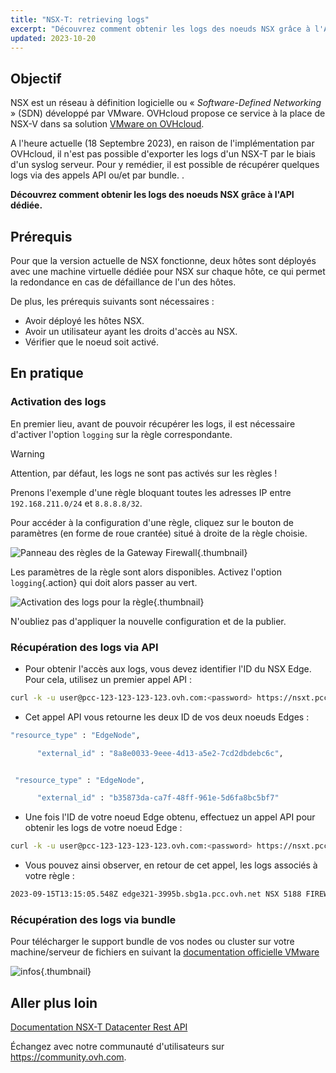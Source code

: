 ```yaml
---
title: "NSX-T: retrieving logs"
excerpt: "Découvrez comment obtenir les logs des noeuds NSX grâce à l'API dédiée et/ou Bundle"
updated: 2023-10-20
---
```


## Objectif

NSX est un réseau à définition logicielle ou « *Software-Defined Networking* » (SDN) développé par VMware. OVHcloud propose ce service à la place de NSX-V dans sa solution [VMware on OVHcloud](https://www.ovhcloud.com/fr/hosted-private-cloud/vmware/).

A l'heure actuelle (18 Septembre 2023), en raison de l'implémentation par OVHcloud, il n'est pas possible d'exporter les logs d'un NSX-T par le biais d'un syslog serveur. Pour y remédier, il est possible de récupérer quelques logs via des appels API ou/et par bundle.
.

**Découvrez comment obtenir les logs des noeuds NSX grâce à l'API dédiée.**

## Prérequis

Pour que la version actuelle de NSX fonctionne, deux hôtes sont déployés avec une machine virtuelle dédiée pour NSX sur chaque hôte, ce qui permet la redondance en cas de défaillance de l'un des hôtes.

De plus, les prérequis suivants sont nécessaires :

- Avoir déployé les hôtes NSX.
- Avoir un utilisateur ayant les droits d'accès au NSX.
- Vérifier que le noeud soit activé.

## En pratique

### Activation des logs

En premier lieu, avant de pouvoir récupérer les logs, il est nécessaire d'activer l'option `logging` sur la règle correspondante.

> [!warning]
> Attention, par défaut, les logs ne sont pas activés sur les règles !

Prenons l'exemple d'une règle bloquant toutes les adresses IP entre `192.168.211.0/24` et `8.8.8.8/32`.

Pour accéder à la configuration d'une règle, cliquez sur le bouton de paramètres (en forme de roue crantée) situé à droite de la règle choisie.

![Panneau des règles de la Gateway Firewall](01nsx-t_get_logs_by_api.png){.thumbnail}

Les paramètres de la règle sont alors disponibles. Activez l'option `logging`{.action} qui doit alors passer au vert.

![Activation des logs pour la règle](02nsx-t_get_logs_by_api.png){.thumbnail}

N'oubliez pas d'appliquer la nouvelle configuration et de la publier.

### Récupération des logs via API

- Pour obtenir l'accès aux logs, vous devez identifier l'ID du NSX Edge. Pour cela, utilisez un premier appel API :

```bash
curl -k -u user@pcc-123-123-123-123.ovh.com:<password> https://nsxt.pcc-123-123-123-123.ovh.com/api/v1/transport-nodes/
```

- Cet appel API vous retourne les deux ID de vos deux noeuds Edges :

```bash
"resource_type" : "EdgeNode",

      "external_id" : "8a8e0033-9eee-4d13-a5e2-7cd2dbdebc6c",


 "resource_type" : "EdgeNode",

      "external_id" : "b35873da-ca7f-48ff-961e-5d6fa8bc5bf7"
```

- Une fois l'ID de votre noeud Edge obtenu, effectuez un appel API pour obtenir les logs de votre noeud Edge :

```bash
curl -k -u user@pcc-123-123-123-123.ovh.com:<password> https://nsxt.pcc-123-123-123-123.ovh.com/api/v1/transport-nodes/8a8e0033-9eee-4d13-a5e2-7cd2dbdebc6c/node/logs/firewallpkt.log/data
```

- Vous pouvez ainsi observer, en retour de cet appel, les logs associés à votre règle :

```bash
2023-09-15T13:15:05.548Z edge321-3995b.sbg1a.pcc.ovh.net NSX 5188 FIREWALL [nsx@6876 comp="nsx-edge" subcomp="datapathd" s2comp="firewallpkt" level="INFO"] <30 d612293055f3431f:8b01687591afe36e> INET reason-match DROP 2312 OUT 84 PROTO 1 192.168.211.169->8.8.8.8
```

### Récupération des logs via bundle

Pour télécharger le support bundle de vos nodes ou cluster sur votre machine/serveur de fichiers en suivant la [documentation officielle VMware](https://docs.vmware.com/en/VMware-vSphere/7.0/vmware-vsphere-with-tanzu/GUID-794C691E-B950-4838-97E4-A10D9873D852.html)

![infos](export-log-bundle.gif){.thumbnail}

## Aller plus loin

[Documentation NSX-T Datacenter Rest API](https://developer.vmware.com/apis/1707/)

Échangez avec notre communauté d'utilisateurs sur <https://community.ovh.com>.